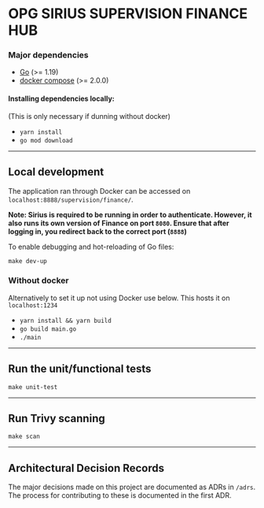 # OPG SIRIUS SUPERVISION FINANCE HUB

### Major dependencies

- [Go](https://golang.org/) (>= 1.19)
- [docker compose](https://docs.docker.com/compose/install/) (>= 2.0.0)

#### Installing dependencies locally:
(This is only necessary if dunning without docker)

- `yarn install`
- `go mod download`
---

## Local development

The application ran through Docker can be accessed on `localhost:8888/supervision/finance/`.

**Note: Sirius is required to be running in order to authenticate. However, it also runs its own version of Finance on port `8080`.
Ensure that after logging in, you redirect back to the correct port (`8888`)**

To enable debugging and hot-reloading of Go files:

`make dev-up`

### Without docker

Alternatively to set it up not using Docker use below. This hosts it on `localhost:1234`

- `yarn install && yarn build `
- `go build main.go `
- `./main `

-------------------------------------------------------------------
## Run the unit/functional tests

`make unit-test`

-------------------------------------------------------------------
## Run Trivy scanning

`make scan`

-------------------------------------------------------------------
## Architectural Decision Records

The major decisions made on this project are documented as ADRs in `/adrs`. The process for contributing to these is documented
in the first ADR.